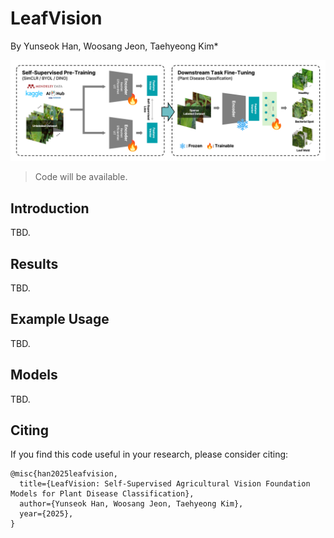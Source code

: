# LeafVision
By Yunseok Han, Woosang Jeon, Taehyeong Kim*

![LeafVision Grapical Abstract](imgs/github_figure.png)

> Code will be available.

## Introduction
TBD.

## Results
TBD.

## Example Usage
TBD.

## Models
TBD.

## Citing
If you find this code useful in your research, please consider citing:

    @misc{han2025leafvision,
      title={LeafVision: Self-Supervised Agricultural Vision Foundation Models for Plant Disease Classification},
      author={Yunseok Han, Woosang Jeon, Taehyeong Kim},
      year={2025},
    }

